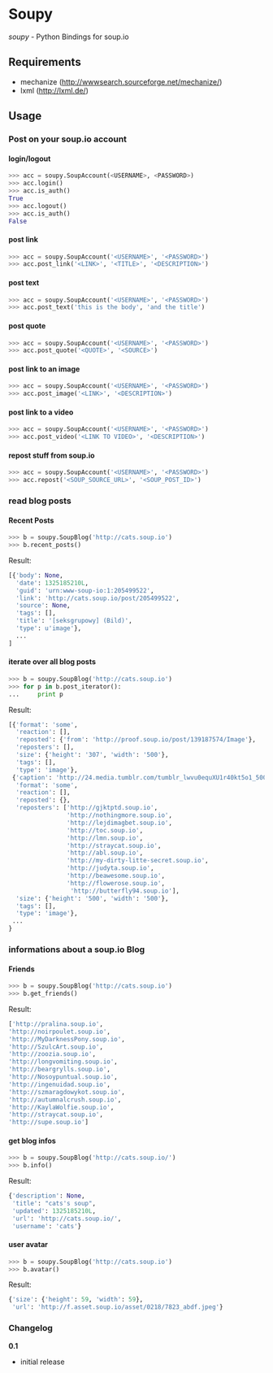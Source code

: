 Soupy
====
*soupy* - Python Bindings for soup.io

Requirements
------------

 - mechanize (http://wwwsearch.sourceforge.net/mechanize/)
 - lxml (http://lxml.de/)


Usage
-----

### Post on your soup.io account

#### login/logout

```python
>>> acc = soupy.SoupAccount(<USERNAME>, <PASSWORD>)
>>> acc.login()
>>> acc.is_auth()
True
>>> acc.logout()
>>> acc.is_auth()
False
```

#### post link

```python
>>> acc = soupy.SoupAccount('<USERNAME>', '<PASSWORD>')
>>> acc.post_link('<LINK>', '<TITLE>', '<DESCRIPTION>')
```
#### post text

```python
>>> acc = soupy.SoupAccount('<USERNAME>', '<PASSWORD>')
>>> acc.post_text('this is the body', 'and the title')
```
#### post quote

```python
>>> acc = soupy.SoupAccount('<USERNAME>', '<PASSWORD>')
>>> acc.post_quote('<QUOTE>', '<SOURCE>')
```
#### post link to an image

```python
>>> acc = soupy.SoupAccount('<USERNAME>', '<PASSWORD>')
>>> acc.post_image('<LINK>', '<DESCRIPTION>')
```
#### post link to a video

```python
>>> acc = soupy.SoupAccount('<USERNAME>', '<PASSWORD>')
>>> acc.post_video('<LINK TO VIDEO>', '<DESCRIPTION>')
```
#### repost stuff from soup.io

```python
>>> acc = soupy.SoupAccount('<USERNAME>', '<PASSWORD>')
>>> acc.repost('<SOUP_SOURCE_URL>', '<SOUP_POST_ID>')
```
### read blog posts

#### Recent Posts

```python
>>> b = soupy.SoupBlog('http://cats.soup.io')
>>> b.recent_posts()
```

Result:

```python
[{'body': None,
  'date': 1325185210L,
  'guid': 'urn:www-soup-io:1:205499522',
  'link': 'http://cats.soup.io/post/205499522',
  'source': None,
  'tags': [],
  'title': '[seksgrupowy] (Bild)',
  'type': u'image'},
  ...
]
```
#### iterate over all blog posts
```python
>>> b = soupy.SoupBlog('http://cats.soup.io')
>>> for p in b.post_iterator():
...     print p
```

Result:

```python
[{'format': 'some',
  'reaction': [],
  'reposted': {'from': 'http://proof.soup.io/post/139187574/Image'},
  'reposters': [],
  'size': {'height': '307', 'width': '500'},
  'tags': [],
  'type': 'image'},
 {'caption': 'http://24.media.tumblr.com/tumblr_lwvu0equXU1r40kt5o1_500.jpg',
  'format': 'some',
  'reaction': [],
  'reposted': {},
  'reposters': ['http://gjktptd.soup.io',
                'http://nothingmore.soup.io',
                'http://lejdimagbet.soup.io',
                'http://toc.soup.io',
                'http://lmn.soup.io',
                'http://straycat.soup.io',
                'http://abl.soup.io',
                'http://my-dirty-litte-secret.soup.io',
                'http://judyta.soup.io',
                'http://beawesome.soup.io',
                'http://flowerose.soup.io',
                 'http://butterfly94.soup.io'],
  'size': {'height': '500', 'width': '500'},
  'tags': [],
  'type': 'image'},
 ...
}
```

### informations about a soup.io Blog

#### Friends
```python
>>> b = soupy.SoupBlog('http://cats.soup.io')
>>> b.get_friends()
```
Result:

```python
['http://pralina.soup.io',
'http://noirpoulet.soup.io',
'http://MyDarknessPony.soup.io',
'http://SzulcArt.soup.io',
'http://zoozia.soup.io',
'http://longvomiting.soup.io',
'http://beargrylls.soup.io',
'http://Nosoypuntual.soup.io',
'http://ingenuidad.soup.io',
'http://szmaragdowykot.soup.io',
'http://autumnalcrush.soup.io',
'http://KaylaWolfie.soup.io',
'http://straycat.soup.io',
'http://supe.soup.io']
```
#### get blog infos
```python
>>> b = soupy.SoupBlog('http://cats.soup.io/')
>>> b.info()
```
Result:

```python
{'description': None,
 'title': "cats's soup",
 'updated': 1325185210L,
 'url': 'http://cats.soup.io/',
 'username': 'cats'}
```
#### user avatar
```python
>>> b = soupy.SoupBlog('http://cats.soup.io')
>>> b.avatar()
```
Result:

```python
{'size': {'height': 59, 'width': 59},
 'url': 'http://f.asset.soup.io/asset/0218/7823_abdf.jpeg'}
```

### Changelog

**0.1**
 - initial release
